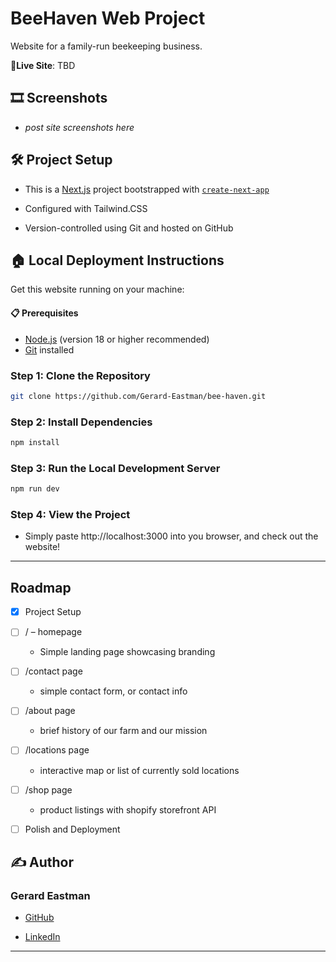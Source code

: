 # BeeHaven Web Project

Website for a family-run beekeeping business.

🔗**Live Site**: TBD

## 🎞️ Screenshots

- *post site screenshots here*

## 🛠️ Project Setup

* This is a [Next.js](https://nextjs.org) project bootstrapped with [`create-next-app`](https://nextjs.org/docs/app/api-reference/cli/create-next-app)

* Configured with Tailwind.CSS

* Version-controlled using Git and hosted on GitHub

## 🏠 Local Deployment Instructions

Get this website running on your machine:

#### 📋 Prerequisites

- [Node.js](https://nodejs.org/) (version 18 or higher recommended)
- [Git](https://git-scm.com/) installed

### Step 1: Clone the Repository

```bash
git clone https://github.com/Gerard-Eastman/bee-haven.git
```

### Step 2: Install Dependencies

```bash
npm install
```

### Step 3: Run the Local Development Server

```bash
npm run dev
```

### Step 4: View the Project

- Simply paste http://localhost:3000 into you browser, and check out the website!

---

## Roadmap

- [x] Project Setup 

- [ ] / – homepage
  
  - Simple landing page showcasing branding

- [ ] /contact page
  
  - simple contact form, or contact info

- [ ] /about page
  
  - brief history of our farm and our mission

- [ ] /locations page
  
  - interactive map or list of currently sold locations

- [ ] /shop page
  
  - product listings with shopify storefront API 

- [ ] Polish and Deployment

## ✍️ Author

### **Gerard Eastman**

- [GitHub](https://github.com/Gerard-Eastman)

- [LinkedIn](https://linkedin.com/in/gerard-eastman)

---
